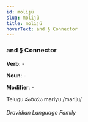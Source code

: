 ```yaml
---
id: moliȷü
slug: moliȷü
title: moliȷü
hoverText: and § Connector
---
```


### and § Connector

**Verb**: -

**Noun**: -

**Modifier**: -

Telugu మరియు mariyu /maɾiju/

*Dravidian Language Family*